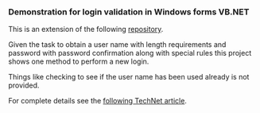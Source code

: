 ### Demonstration for login validation in Windows forms VB.NET

This is an extension of the following [repository](https://github.com/karenpayneoregon/ClassValidationVisualBasic).

Given the task to obtain a user name with length requirements and password with password confirmation along with special rules this project shows one method to perform a new login.

Things like checking to see if the user name has been used already is not provided.

For complete details see the [following TechNet article](https://social.technet.microsoft.com/wiki/contents/articles/53088.net-defensive-data-programming-part-4-a-data-annotation.aspx).